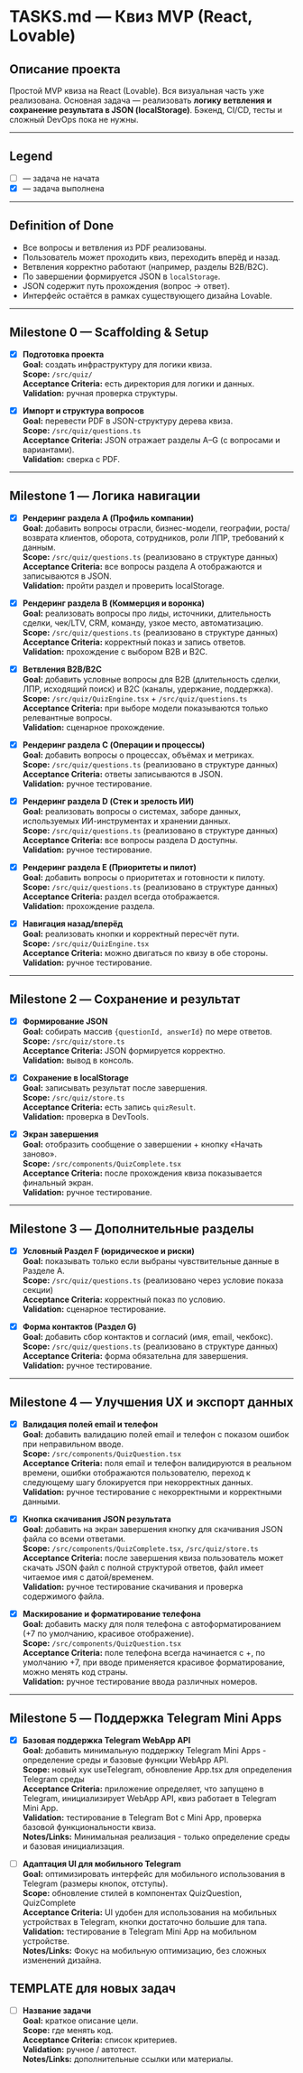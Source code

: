 # TASKS.md — Квиз MVP (React, Lovable)

## Описание проекта
Простой MVP квиза на React (Lovable). Вся визуальная часть уже реализована. Основная задача — реализовать **логику ветвления и сохранение результата в JSON (localStorage)**. Бэкенд, CI/CD, тесты и сложный DevOps пока не нужны.

---

## Legend
- [ ] — задача не начата
- [x] — задача выполнена

---

## Definition of Done
- Все вопросы и ветвления из PDF реализованы.
- Пользователь может проходить квиз, переходить вперёд и назад.
- Ветвления корректно работают (например, разделы B2B/B2C).
- По завершении формируется JSON в `localStorage`.
- JSON содержит путь прохождения (вопрос → ответ).
- Интерфейс остаётся в рамках существующего дизайна Lovable.

---

## Milestone 0 — Scaffolding & Setup
- [x] **Подготовка проекта**  
  **Goal:** создать инфраструктуру для логики квиза.  
  **Scope:** `/src/quiz/`  
  **Acceptance Criteria:** есть директория для логики и данных.  
  **Validation:** ручная проверка структуры.  

- [x] **Импорт и структура вопросов**  
  **Goal:** перевести PDF в JSON-структуру дерева квиза.  
  **Scope:** `/src/quiz/questions.ts`  
  **Acceptance Criteria:** JSON отражает разделы A–G (с вопросами и вариантами).  
  **Validation:** сверка с PDF.  

---

## Milestone 1 — Логика навигации
- [x] **Рендеринг раздела A (Профиль компании)**  
  **Goal:** добавить вопросы отрасли, бизнес-модели, географии, роста/возврата клиентов, оборота, сотрудников, роли ЛПР, требований к данным.  
  **Scope:** `/src/quiz/questions.ts` (реализовано в структуре данных)  
  **Acceptance Criteria:** все вопросы раздела A отображаются и записываются в JSON.  
  **Validation:** пройти раздел и проверить localStorage.

- [x] **Рендеринг раздела B (Коммерция и воронка)**  
  **Goal:** реализовать вопросы про лиды, источники, длительность сделки, чек/LTV, CRM, команду, узкое место, автоматизацию.  
  **Scope:** `/src/quiz/questions.ts` (реализовано в структуре данных)  
  **Acceptance Criteria:** корректный показ и запись ответов.  
  **Validation:** прохождение с выбором B2B и B2C.

- [x] **Ветвления B2B/B2C**  
  **Goal:** добавить условные вопросы для B2B (длительность сделки, ЛПР, исходящий поиск) и B2C (каналы, удержание, поддержка).  
  **Scope:** `/src/quiz/QuizEngine.tsx` + `/src/quiz/questions.ts`  
  **Acceptance Criteria:** при выборе модели показываются только релевантные вопросы.  
  **Validation:** сценарное прохождение.

- [x] **Рендеринг раздела C (Операции и процессы)**  
  **Goal:** добавить вопросы о процессах, объёмах и метриках.  
  **Scope:** `/src/quiz/questions.ts` (реализовано в структуре данных)  
  **Acceptance Criteria:** ответы записываются в JSON.  
  **Validation:** ручное тестирование.

- [x] **Рендеринг раздела D (Стек и зрелость ИИ)**  
  **Goal:** реализовать вопросы о системах, заборе данных, используемых ИИ-инструментах и хранении данных.  
  **Scope:** `/src/quiz/questions.ts` (реализовано в структуре данных)  
  **Acceptance Criteria:** все вопросы раздела D доступны.  
  **Validation:** ручное тестирование.

- [x] **Рендеринг раздела E (Приоритеты и пилот)**  
  **Goal:** добавить вопросы о приоритетах и готовности к пилоту.  
  **Scope:** `/src/quiz/questions.ts` (реализовано в структуре данных)  
  **Acceptance Criteria:** раздел всегда отображается.  
  **Validation:** прохождение раздела.

- [x] **Навигация назад/вперёд**  
  **Goal:** реализовать кнопки и корректный пересчёт пути.  
  **Scope:** `/src/quiz/QuizEngine.tsx`  
  **Acceptance Criteria:** можно двигаться по квизу в обе стороны.  
  **Validation:** ручное тестирование.

---

## Milestone 2 — Сохранение и результат
- [x] **Формирование JSON**  
  **Goal:** собирать массив `{questionId, answerId}` по мере ответов.  
  **Scope:** `/src/quiz/store.ts`  
  **Acceptance Criteria:** JSON формируется корректно.  
  **Validation:** вывод в консоль.

- [x] **Сохранение в localStorage**  
  **Goal:** записывать результат после завершения.  
  **Scope:** `/src/quiz/store.ts`  
  **Acceptance Criteria:** есть запись `quizResult`.  
  **Validation:** проверка в DevTools.

- [x] **Экран завершения**  
  **Goal:** отобразить сообщение о завершении + кнопку «Начать заново».  
  **Scope:** `/src/components/QuizComplete.tsx`  
  **Acceptance Criteria:** после прохождения квиза показывается финальный экран.  
  **Validation:** ручное тестирование.

---

## Milestone 3 — Дополнительные разделы
- [x] **Условный Раздел F (юридическое и риски)**  
  **Goal:** показывать только если выбраны чувствительные данные в Разделе A.  
  **Scope:** `/src/quiz/questions.ts` (реализовано через условие показа секции)  
  **Acceptance Criteria:** корректный показ по условию.  
  **Validation:** сценарное тестирование.

- [x] **Форма контактов (Раздел G)**  
  **Goal:** добавить сбор контактов и согласий (имя, email, чекбокс).  
  **Scope:** `/src/quiz/questions.ts` (реализовано в структуре данных)  
  **Acceptance Criteria:** форма обязательна для завершения.  
  **Validation:** ручное тестирование.

---

## Milestone 4 — Улучшения UX и экспорт данных
- [x] **Валидация полей email и телефон**  
  **Goal:** добавить валидацию полей email и телефон с показом ошибок при неправильном вводе.  
  **Scope:** `/src/components/QuizQuestion.tsx`  
  **Acceptance Criteria:** поля email и телефон валидируются в реальном времени, ошибки отображаются пользователю, переход к следующему шагу блокируется при некорректных данных.  
  **Validation:** ручное тестирование с некорректными и корректными данными.

- [x] **Кнопка скачивания JSON результата**  
  **Goal:** добавить на экран завершения кнопку для скачивания JSON файла со всеми ответами.  
  **Scope:** `/src/components/QuizComplete.tsx`, `/src/quiz/store.ts`  
  **Acceptance Criteria:** после завершения квиза пользователь может скачать JSON файл с полной структурой ответов, файл имеет читаемое имя с датой/временем.  
  **Validation:** ручное тестирование скачивания и проверка содержимого файла.

- [x] **Маскирование и форматирование телефона**  
  **Goal:** добавить маску для поля телефона с автоформатированием (+7 по умолчанию, красивое отображение).  
  **Scope:** `/src/components/QuizQuestion.tsx`  
  **Acceptance Criteria:** поле телефона всегда начинается с +, по умолчанию +7, при вводе применяется красивое форматирование, можно менять код страны.  
  **Validation:** ручное тестирование ввода различных номеров.

---

## Milestone 5 — Поддержка Telegram Mini Apps
- [x] **Базовая поддержка Telegram WebApp API**  
  **Goal:** добавить минимальную поддержку Telegram Mini Apps - определение среды и базовые функции WebApp API.  
  **Scope:** новый хук useTelegram, обновление App.tsx для определения Telegram среды  
  **Acceptance Criteria:** приложение определяет, что запущено в Telegram, инициализирует WebApp API, квиз работает в Telegram Mini App.  
  **Validation:** тестирование в Telegram Bot с Mini App, проверка базовой функциональности квиза.  
  **Notes/Links:** Минимальная реализация - только определение среды и базовая инициализация.

- [ ] **Адаптация UI для мобильного Telegram**  
  **Goal:** оптимизировать интерфейс для мобильного использования в Telegram (размеры кнопок, отступы).  
  **Scope:** обновление стилей в компонентах QuizQuestion, QuizComplete  
  **Acceptance Criteria:** UI удобен для использования на мобильных устройствах в Telegram, кнопки достаточно большие для тапа.  
  **Validation:** тестирование в Telegram Mini App на мобильном устройстве.  
  **Notes/Links:** Фокус на мобильную оптимизацию, без сложных изменений дизайна.  

## TEMPLATE для новых задач
- [ ] **Название задачи**  
  **Goal:** краткое описание цели.  
  **Scope:** где менять код.  
  **Acceptance Criteria:** список критериев.  
  **Validation:** ручное / автотест.  
  **Notes/Links:** дополнительные ссылки или материалы.

